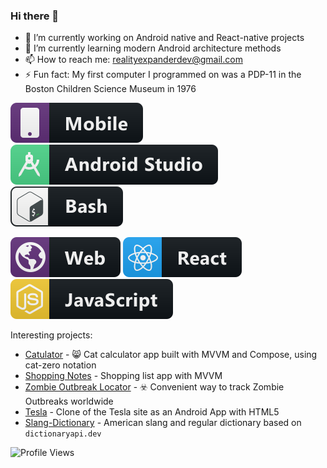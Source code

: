 ### Hi there 👋

<!--
**realityexpander/realityexpander** is a ✨ _special_ ✨ repository because its `README.md` (this file) appears on your GitHub profile.
-->

- 🔭 I’m currently working on Android native and React-native projects
- 🌱 I’m currently learning modern Android architecture methods
- 📫 How to reach me: realityexpanderdev@gmail.com
- ⚡ Fun fact: My first computer I programmed on was a PDP-11 in the Boston Children Science Museum in 1976

[<img src="https://raw.githubusercontent.com/MikeCodesDotNET/ColoredBadges/master/svg/dev/misc/mobile.svg"/>]()
[<img src="https://raw.githubusercontent.com/MikeCodesDotNET/ColoredBadges/master/svg/dev/tools/android_studio.svg"/>]()
[<img src="https://raw.githubusercontent.com/MikeCodesDotNET/ColoredBadges/master/svg/dev/tools/bash.svg"/>]()


[<img src="https://raw.githubusercontent.com/MikeCodesDotNET/ColoredBadges/master/svg/dev/misc/web.svg"/>]()
[<img src="https://raw.githubusercontent.com/MikeCodesDotNET/ColoredBadges/master/svg/dev/frameworks/react.svg"/>]()
[<img src="https://raw.githubusercontent.com/MikeCodesDotNET/ColoredBadges/master/svg/dev/languages/js.svg"/>]()




Interesting projects:

- [Catulator](https://github.com/realityexpander/Catulator) - 😸 Cat calculator app built with MVVM and Compose, using cat-zero notation
- [Shopping Notes](https://github.com/realityexpander/ShoppingNotes) - Shopping list app with MVVM
- [Zombie Outbreak Locator](https://github.com/realityexpander/ZombieOutbreakLocator) -  ☣️ Convenient way to track Zombie Outbreaks worldwide
- [Tesla](https://github.com/realityexpander/TeslaRoadster) - Clone of the Tesla site as an Android App with HTML5
- [Slang-Dictionary](https://github.com/realityexpander/Slang-Dictionary) - American slang and regular dictionary based on `dictionaryapi.dev`


![Profile Views](https://komarev.com/ghpvc/?username=realityexpander)

